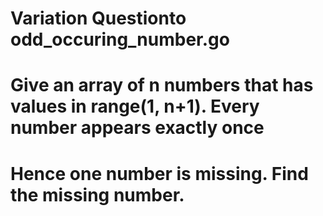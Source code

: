 # Variation Questionto odd_occuring_number.go

# Give an array of n numbers that has values in range(1, n+1). Every number appears exactly once
# Hence one number is missing. Find the missing number.